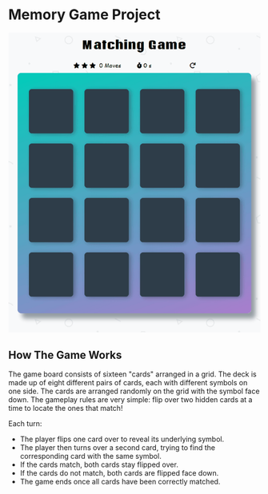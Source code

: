 # Memory Game Project
![screenshot](img/finishgame.gif)
## How The Game Works

The game board consists of sixteen "cards" arranged in a grid. The deck is made up of eight different pairs of cards, each with different symbols on one side. The cards are arranged randomly on the grid with the symbol face down. The gameplay rules are very simple: flip over two hidden cards at a time to locate the ones that match!

Each turn:

 - The player flips one card over to reveal its underlying symbol.
 - The player then turns over a second card, trying to find the corresponding card with the same symbol.
 - If the cards match, both cards stay flipped over.
 - If the cards do not match, both cards are flipped face down.
 - The game ends once all cards have been correctly matched.

